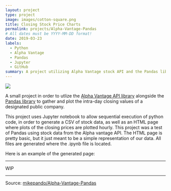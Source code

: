 ```yaml
---
layout: project
type: project
image: images/cotton-square.png
title: Closing Stock Price Charts
permalink: projects/Alpha-Vantage-Pandas
# All dates must be YYYY-MM-DD format!
date: 2019-03-23
labels:
  - Python
  - Alpha Vantage
  - Pandas
  - Jupyter
  - GitHub
summary: A project utilizing Alpha Vantage stock API and the Pandas library to plot hourly closing stock prices.
---
```


<img class="ui image" src="{{ site.baseurl }}/images/cotton-header.png">

A small project in order to utlize the [Alpha Vantage API library](https://www.alphavantage.co/) alongside the [Pandas library](https://pandas.pydata.org/) to gather and plot the intra-day closing values of a designated public company.

This project uses Jupyter notebook to allow sequential execution of python code, in order to generate a CSV of stock data, as well as an HTML page where plots of the closing prices are plotted hourly. This project was a test of Pandas using stock data from the Alpha vantage API. The HTML page is pretty basic, but it just meant to be a simple representation of our data. All files are generated where the .ipynb file is located.

Here is an example of the generated page:
<hr>
WIP
<hr>

Source: <a href="https://github.com/mikepando/Alpha-Vantage-Pandas"><i class="large github icon "></i>mikepando/Alpha-Vantage-Pandas</a>

